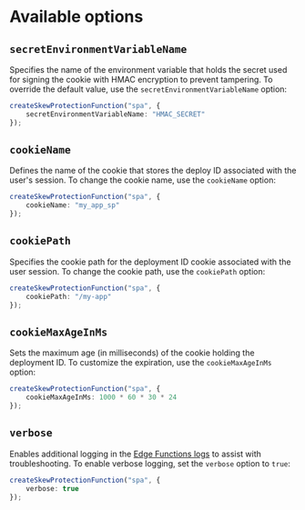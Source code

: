 # Available options

## `secretEnvironmentVariableName`

Specifies the name of the environment variable that holds the secret used for signing the cookie with HMAC encryption to prevent tampering. To override the default value, use the `secretEnvironmentVariableName` option:

```ts !#2 skew-protection.ts
createSkewProtectionFunction("spa", {
    secretEnvironmentVariableName: "HMAC_SECRET"
});
```

## `cookieName`

Defines the name of the cookie that stores the deploy ID associated with the user's session. To change the cookie name, use the `cookieName` option:

```ts !#2 skew-protection.ts
createSkewProtectionFunction("spa", {
    cookieName: "my_app_sp"
});
```

## `cookiePath`

Specifies the cookie path for the deployment ID cookie associated with the user session. To change the cookie path, use the `cookiePath` option:

```ts !#2 skew-protection.ts
createSkewProtectionFunction("spa", {
    cookiePath: "/my-app"
});
```

## `cookieMaxAgeInMs`

Sets the maximum age (in milliseconds) of the cookie holding the deployment ID. To customize the expiration, use the `cookieMaxAgeInMs` option:

```ts !#2 skew-protection.ts
createSkewProtectionFunction("spa", {
    cookieMaxAgeInMs: 1000 * 60 * 30 * 24
});
```

## `verbose`

Enables additional logging in the [Edge Functions logs](https://docs.netlify.com/edge-functions/get-started/#monitor) to assist with troubleshooting. To enable verbose logging, set the `verbose` option to `true`:

```ts !#2 skew-protection.ts
createSkewProtectionFunction("spa", {
    verbose: true
});
```
